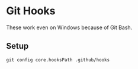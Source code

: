 # Git Hooks
These work even on Windows because of Git Bash.

## Setup
`git config core.hooksPath .github/hooks`
